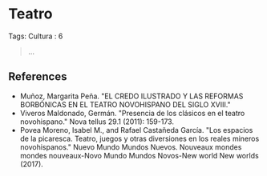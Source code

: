 # Teatro

Tags: Cultura
: 6

> …
> 

## References

- Muñoz, Margarita Peña. "EL CREDO ILUSTRADO Y LAS REFORMAS BORBÓNICAS EN EL TEATRO NOVOHISPANO DEL SIGLO XVIII."
- Viveros Maldonado, Germán. "Presencia de los clásicos en el teatro novohispano." Nova tellus 29.1 (2011): 159-173.
- Povea Moreno, Isabel M., and Rafael Castañeda García. "Los espacios de la picaresca. Teatro, juegos y otras diversiones en los reales mineros novohispanos." Nuevo Mundo Mundos Nuevos. Nouveaux mondes mondes nouveaux-Novo Mundo Mundos Novos-New world New worlds (2017).